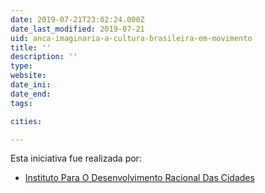 ```yaml
---
date: 2019-07-21T23:02:24.000Z
date_last_modified: 2019-07-21
uid: anca-imaginaria-a-cultura-brasileira-em-movimento
title: ''
description: ''
type: 
website: 
date_ini: 
date_end: 
tags:

cities: 

---
```


Esta iniciativa fue realizada por:

- [Instituto Para O Desenvolvimento Racional Das Cidades](/organizaciones/instituto-para-o-desenvolvimento-racional-das-cidades)
